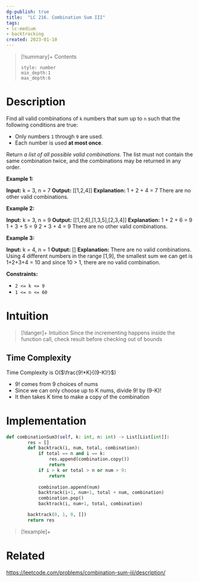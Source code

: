 ```yaml
---
dg-publish: true
title:  "LC 216. Combination Sum III"
tags:
- lc-medium
- backtracking
created: 2023-01-10
---
```


>[!summary]+ Contents
>```toc
>style: number
>min_depth:1
>max_depth:6
>```

# Description
Find all valid combinations of `k` numbers that sum up to `n` such that the following conditions are true:

-   Only numbers `1` through `9` are used.
-   Each number is used **at most once**.

Return _a list of all possible valid combinations_. The list must not contain the same combination twice, and the combinations may be returned in any order.

**Example 1:**

**Input:** k = 3, n = 7
**Output:** [[1,2,4]]
**Explanation:**
1 + 2 + 4 = 7
There are no other valid combinations.

**Example 2:**

**Input:** k = 3, n = 9
**Output:** [[1,2,6],[1,3,5],[2,3,4]]
**Explanation:**
1 + 2 + 6 = 9
1 + 3 + 5 = 9
2 + 3 + 4 = 9
There are no other valid combinations.

**Example 3:**

**Input:** k = 4, n = 1
**Output:** []
**Explanation:** There are no valid combinations.
Using 4 different numbers in the range [1,9], the smallest sum we can get is 1+2+3+4 = 10 and since 10 > 1, there are no valid combination.

**Constraints:**

-   `2 <= k <= 9`
-   `1 <= n <= 60`

# Intuition

>[!danger]+ Intuition
>Since the incrementing happens inside the function call, check result before checking out of bounds

## Time Complexity
Time Complexity is O($\frac{9!*K}{(9-K)!}$) 
- 9! comes from 9 choices of nums
- Since we can only choose up to K nums, divide 9! by (9-K)!
- It then takes K time to make a copy of the combination

# Implementation
```python
def combinationSum3(self, k: int, n: int) -> List[List[int]]:
        res = []
        def backtrack(i, num, total, combination):
            if total == n and i == k:
                res.append(combination.copy())
                return
            if i > k or total > n or num > 9:
                return
                
            combination.append(num)
            backtrack(i+1, num+1, total + num, combination)
            combination.pop()
            backtrack(i, num+1, total, combination)

        backtrack(0, 1, 0, [])
        return res
```

>[!example]+ 


# Related
https://leetcode.com/problems/combination-sum-iii/description/